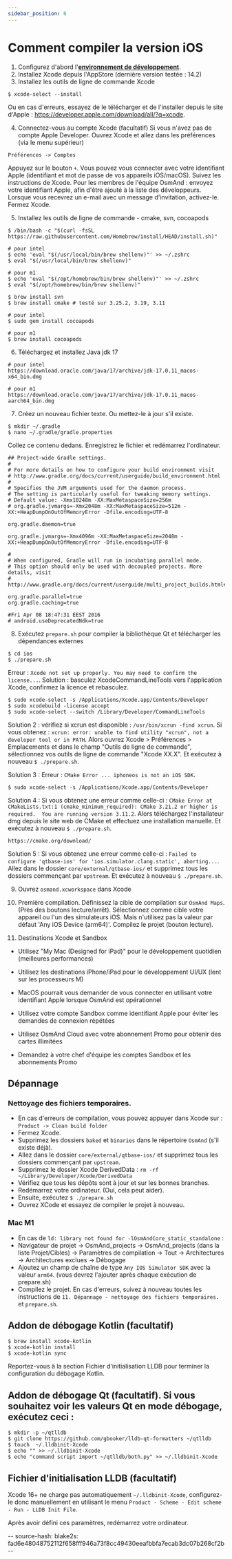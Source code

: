 ```yaml
---
sidebar_position: 6
---
```


# Comment compiler la version iOS

1. Configurez d'abord l'**[environnement de développement](setup-the-dev-environment.md)**.
2. Installez Xcode depuis l'AppStore (dernière version testée : 14.2)
3. Installez les outils de ligne de commande Xcode
  ```
  $ xcode-select --install
  ```
  Ou en cas d'erreurs, essayez de le télécharger et de l'installer depuis le site d'Apple : <https://developer.apple.com/download/all/?q=xcode>.

4. Connectez-vous au compte Xcode (facultatif)
  Si vous n'avez pas de compte Apple Developer. Ouvrez Xcode et allez dans les préférences (via le menu supérieur)
  ```
  Préférences -> Comptes
  ```
  Appuyez sur le bouton `+`. Vous pouvez vous connecter avec votre identifiant Apple (identifiant et mot de passe de vos appareils iOS/macOS). Suivez les instructions de Xcode.
  Pour les membres de l'équipe OsmAnd : envoyez votre identifiant Apple, afin d'être ajouté à la liste des développeurs. Lorsque vous recevrez un e-mail avec un message d'invitation, activez-le.
  Fermez Xcode.

5. Installez les outils de ligne de commande - cmake, svn, cocoapods
  ```
  $ /bin/bash -c "$(curl -fsSL https://raw.githubusercontent.com/Homebrew/install/HEAD/install.sh)"

  # pour intel
  $ echo 'eval "$(/usr/local/bin/brew shellenv)"' >> ~/.zshrc
  $ eval "$(/usr/local/bin/brew shellenv)"

  # pour m1
  $ echo 'eval "$(/opt/homebrew/bin/brew shellenv)"' >> ~/.zshrc
  $ eval "$(/opt/homebrew/bin/brew shellenv)"

  $ brew install svn
  $ brew install cmake # testé sur 3.25.2, 3.19, 3.11

  # pour intel
  $ sudo gem install cocoapods

  # pour m1
  $ brew install cocoapods
  ```
6. Téléchargez et installez Java jdk 17
  ```
  # pour intel
  https://download.oracle.com/java/17/archive/jdk-17.0.11_macos-x64_bin.dmg

  # pour m1
  https://download.oracle.com/java/17/archive/jdk-17.0.11_macos-aarch64_bin.dmg
  ```

7. Créez un nouveau fichier texte. Ou mettez-le à jour s'il existe.
  ```
  $ mkdir ~/.gradle
  $ nano ~/.gradle/gradle.properties
  ```

  Collez ce contenu dedans. Enregistrez le fichier et redémarrez l'ordinateur.

```
## Project-wide Gradle settings.
#
# For more details on how to configure your build environment visit
# http://www.gradle.org/docs/current/userguide/build_environment.html
#
# Specifies the JVM arguments used for the daemon process.
# The setting is particularly useful for tweaking memory settings.
# Default value: -Xmx10248m -XX:MaxMetaspaceSize=256m
# org.gradle.jvmargs=-Xmx2048m -XX:MaxMetaspaceSize=512m -XX:+HeapDumpOnOutOfMemoryError -Dfile.encoding=UTF-8

org.gradle.daemon=true

org.gradle.jvmargs=-Xmx4096m -XX:MaxMetaspaceSize=2048m -XX:+HeapDumpOnOutOfMemoryError -Dfile.encoding=UTF-8

#
# When configured, Gradle will run in incubating parallel mode.
# This option should only be used with decoupled projects. More details, visit
# http://www.gradle.org/docs/current/userguide/multi_project_builds.html#sec:decoupled_projects

org.gradle.parallel=true
org.gradle.caching=true

#Fri Apr 08 18:47:31 EEST 2016
# android.useDeprecatedNdk=true
```

8. Exécutez `prepare.sh` pour compiler la bibliothèque Qt et télécharger les dépendances externes
  ```
  $ cd ios
  $ ./prepare.sh
  ```

  Erreur : `Xcode not set up properly. You may need to confirm the license...`.
  Solution : basculez XcodeCommandLineTools vers l'application Xcode, confirmez la licence et rebasculez.
  ```
  $ sudo xcode-select -s /Applications/Xcode.app/Contents/Developer
  $ sudo xcodebuild -license accept
  $ sudo xcode-select --switch /Library/Developer/CommandLineTools
  ```

  Solution 2 : vérifiez si xcrun est disponible : ``` /usr/bin/xcrun -find xcrun ```. Si vous obtenez : ``` xcrun: error: unable to find utility "xcrun", not a developer tool or in PATH ```. Alors ouvrez Xcode > Préférences > Emplacements et dans le champ "Outils de ligne de commande", sélectionnez vos outils de ligne de commande "Xcode XX.X". Et exécutez à nouveau `$ ./prepare.sh`.

  Solution 3 : Erreur : `CMake Error ... iphoneos is not an iOS SDK`.
  ```
  $ sudo xcode-select -s /Applications/Xcode.app/Contents/Developer
  ```

  Solution 4 : Si vous obtenez une erreur comme celle-ci : ``` CMake Error at CMakeLists.txt:1 (cmake_minimum_required): CMake 3.21.2 or higher is required.  You are running version 3.11.2 ```. Alors téléchargez l'installateur dmg depuis le site web de CMake et effectuez une installation manuelle. Et exécutez à nouveau `$ ./prepare.sh`.
  ```
  https://cmake.org/download/
  ```

  Solution 5 : Si vous obtenez une erreur comme celle-ci : ```Failed to configure 'qtbase-ios' for 'ios.simulator.clang.static', aborting...```. Allez dans le dossier ```core/external/qtbase-ios/``` et supprimez tous les dossiers commençant par ```upstream```. Et exécutez à nouveau `$ ./prepare.sh`.


9. Ouvrez `osmand.xcworkspace` dans Xcode

10. Première compilation.
  Définissez la cible de compilation sur `OsmAnd Maps`. (Près des boutons lecture/arrêt). Sélectionnez comme cible votre appareil ou l'un des simulateurs iOS. Mais n'utilisez pas la valeur par défaut 'Any iOS Device (arm64)'. Compilez le projet (bouton lecture).

11. Destinations Xcode et Sandbox

 - Utilisez "My Mac (Designed for iPad)" pour le développement quotidien (meilleures performances)
 - Utilisez les destinations iPhone/iPad pour le développement UI/UX (lent sur les processeurs M)

 - MacOS pourrait vous demander de vous connecter en utilisant votre identifiant Apple lorsque OsmAnd est opérationnel
 - Utilisez votre compte Sandbox comme identifiant Apple pour éviter les demandes de connexion répétées
 - Utilisez OsmAnd Cloud avec votre abonnement Promo pour obtenir des cartes illimitées

 - Demandez à votre chef d'équipe les comptes Sandbox et les abonnements Promo

## Dépannage
### Nettoyage des fichiers temporaires.
  - En cas d'erreurs de compilation, vous pouvez appuyer dans Xcode sur : ```Product -> Clean build folder```
  - Fermez Xcode.
  - Supprimez les dossiers `baked` et `binaries` dans le répertoire `OsmAnd` (s'il existe déjà).
  - Allez dans le dossier ```core/external/qtbase-ios/``` et supprimez tous les dossiers commençant par ```upstream```.
  - Supprimez le dossier Xcode DerivedData : ``` rm -rf ~/Library/Developer/Xcode/DerivedData ```
  - Vérifiez que tous les dépôts sont à jour et sur les bonnes branches.
  - Redémarrez votre ordinateur. (Oui, cela peut aider).
  - Ensuite, exécutez `$ ./prepare.sh`
  - Ouvrez XCode et essayez de compiler le projet à nouveau.

### Mac M1
  - En cas de ```ld: library not found for -lOsmAndCore_static_standalone``` :
  - Navigateur de projet -> OsmAnd_projects -> OsmAnd_projects (dans la liste Projet/Cibles) -> Paramètres de compilation -> Tout -> Architectures -> Architectures exclues -> Débogage
  - Ajoutez un champ de chaîne de type ```Any IOS Simulator SDK``` avec la valeur ```arm64```. (vous devrez l'ajouter après chaque exécution de prepare.sh)
  - Compilez le projet. En cas d'erreurs, suivez à nouveau toutes les instructions de ```11. Dépannage - nettoyage des fichiers temporaires.``` et ```prepare.sh```.

## Addon de débogage Kotlin (facultatif)
```
$ brew install xcode-kotlin
$ xcode-kotlin install
$ xcode-kotlin sync
```

Reportez-vous à la section Fichier d'initialisation LLDB pour terminer la configuration du débogage Kotlin.

## Addon de débogage Qt (facultatif). Si vous souhaitez voir les valeurs Qt en mode débogage, exécutez ceci :
```
$ mkdir -p ~/qtlldb
$ git clone https://github.com/gbooker/lldb-qt-formatters ~/qtlldb
$ touch  ~/.lldbinit-Xcode
$ echo "" >> ~/.lldbinit-Xcode
$ echo "command script import ~/qtlldb/both.py" >> ~/.lldbinit-Xcode
```

## Fichier d'initialisation LLDB (facultatif)
Xcode 16+ ne charge pas automatiquement `~/.lldbinit-Xcode`, configurez-le donc manuellement en utilisant le menu `Product - Scheme - Edit scheme - Run - LLDB Init File`.

Après avoir défini ces paramètres, redémarrez votre ordinateur.

-- source-hash: blake2s: fad6e48048752112f658fff946a73f8cc49430eeafbbfa7ecab3dc07b268cf2b --
